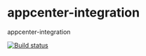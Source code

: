 # appcenter-integration
appcenter-integration


[![Build status](https://build.appcenter.ms/v0.1/apps/ff4e20fb-d500-4d9f-9ebe-9de01fa73cd9/branches/master/badge)](https://appcenter.ms)